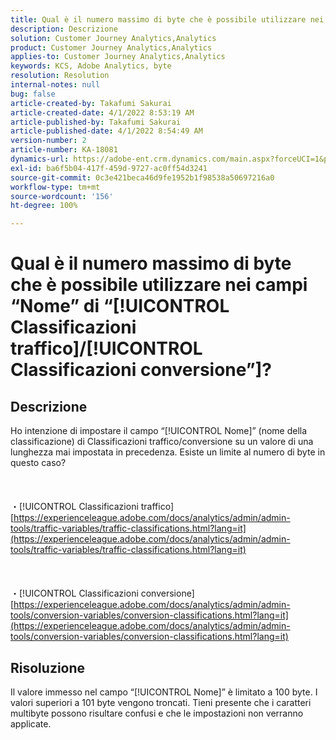 ```yaml
---
title: Qual è il numero massimo di byte che è possibile utilizzare nei campi “Nome” di “Classificazioni traffico/conversione”?
description: Descrizione
solution: Customer Journey Analytics,Analytics
product: Customer Journey Analytics,Analytics
applies-to: Customer Journey Analytics,Analytics
keywords: KCS, Adobe Analytics, byte
resolution: Resolution
internal-notes: null
bug: false
article-created-by: Takafumi Sakurai
article-created-date: 4/1/2022 8:53:19 AM
article-published-by: Takafumi Sakurai
article-published-date: 4/1/2022 8:54:49 AM
version-number: 2
article-number: KA-18081
dynamics-url: https://adobe-ent.crm.dynamics.com/main.aspx?forceUCI=1&pagetype=entityrecord&etn=knowledgearticle&id=7471762b-99b1-ec11-9840-0022480bd126
exl-id: ba6f5b04-417f-459d-9727-ac0ff54d3241
source-git-commit: 0c3e421beca46d9fe1952b1f98538a50697216a0
workflow-type: tm+mt
source-wordcount: '156'
ht-degree: 100%

---
```


# Qual è il numero massimo di byte che è possibile utilizzare nei campi “Nome” di “[!UICONTROL Classificazioni traffico]/[!UICONTROL Classificazioni conversione”]?

## Descrizione

Ho intenzione di impostare il campo “[!UICONTROL Nome]” (nome della classificazione) di Classificazioni traffico/conversione su un valore di una lunghezza mai impostata in precedenza. Esiste un limite al numero di byte in questo caso?<br><br> <br><br>・[!UICONTROL Classificazioni traffico]
[https://experienceleague.adobe.com/docs/analytics/admin/admin-tools/traffic-variables/traffic-classifications.html?lang=it](https://experienceleague.adobe.com/docs/analytics/admin/admin-tools/traffic-variables/traffic-classifications.html?lang=it)<br><br> <br><br>・[!UICONTROL Classificazioni conversione]
[https://experienceleague.adobe.com/docs/analytics/admin/admin-tools/conversion-variables/conversion-classifications.html?lang=it](https://experienceleague.adobe.com/docs/analytics/admin/admin-tools/conversion-variables/conversion-classifications.html?lang=it)

## Risoluzione


Il valore immesso nel campo “[!UICONTROL Nome]” è limitato a 100 byte. I valori superiori a 101 byte vengono troncati. Tieni presente che i caratteri multibyte possono risultare confusi e che le impostazioni non verranno applicate.

